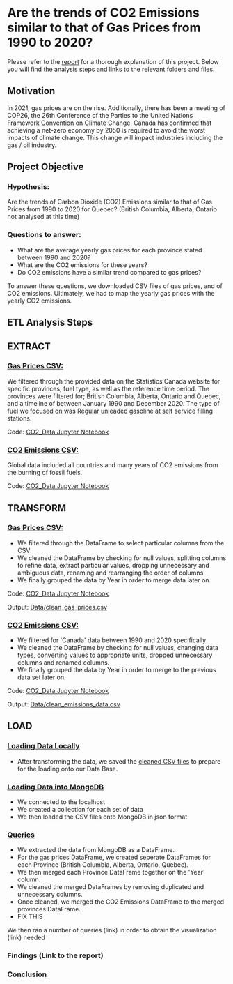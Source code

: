 # Are the trends of CO2 Emissions similar to that of Gas Prices from 1990 to 2020? 
Please refer to the [report](https://docs.google.com/document/d/14F4xUKnnTIMCbx-4Z3-IhaLq061oqAbEGB7vniyEzns/edit?usp=sharing) for a thorough explanation of this project. Below you will find the analysis steps and links to the relevant folders and files.

## Motivation
In 2021, gas prices are on the rise. Additionally, there has been a meeting of COP26, the 26th Conference of the Parties to the United Nations Framework Convention on Climate Change. Canada has confirmed that achieving a net-zero economy by 2050 is required to avoid the worst impacts of climate change. This change will impact industries including the gas / oil industry. 

## Project Objective
### Hypothesis: 
Are the trends of Carbon Dioxide (CO2)  Emissions similar to that of Gas Prices from 1990 to 2020 for Quebec? (British Columbia, Alberta, Ontario not analysed at this time)

### Questions to answer:
* What are the average yearly gas prices for each province stated between 1990 and 2020?
* What are the CO2 emissions for these years?
* Do CO2 emissions have a similar trend compared to gas prices?

To answer these questions, we downloaded CSV files of gas prices, and of CO2 emissions. Ultimately, we had to map the yearly gas prices with the yearly CO2 emissions.

## ETL Analysis Steps

## EXTRACT
### [Gas Prices CSV:](https://github.com/SherryKennedy/ETL-Project/blob/main/Resources/gas_prices.csv)
We filtered through the provided data on the Statistics Canada website for specific provinces, fuel type, as well as the reference time period. The provinces were filtered for; British Columbia, Alberta, Ontario and Quebec, and a timeline of between January 1990 and December 2020. The type of fuel we focused on was Regular unleaded gasoline at self service filling stations. 

Code: [CO2_Data Jupyter Notebook](https://github.com/SherryKennedy/ETL-Project/blob/main/CO2_data.ipynb)

### [CO2 Emissions CSV:](https://github.com/SherryKennedy/ETL-Project/blob/main/Resources/gas_emissions.csv)
Global data included all countries and many years of CO2 emissions from the burning of fossil fuels. 

Code: [CO2_Data Jupyter Notebook](https://github.com/SherryKennedy/ETL-Project/blob/main/CO2_data.ipynb)

## TRANSFORM
### [Gas Prices CSV:](https://github.com/SherryKennedy/ETL-Project/blob/main/Resources/gas_prices.csv)
* We filtered through the DataFrame to select particular columns from the CSV
* We cleaned the DataFrame by checking for null values, splitting columns to refine data, extract particular values, dropping unnecessary and ambiguous data, renaming and rearranging the order of columns.
* We finally grouped the data by Year in order to merge data later on.

Code: [CO2_Data Jupyter Notebook](https://github.com/SherryKennedy/ETL-Project/blob/main/CO2_data.ipynb)

Output: [Data/clean_gas_prices.csv](https://github.com/SherryKennedy/ETL-Project/blob/main/Data/clean_gas_prices.csv)


### [CO2 Emissions CSV:](https://github.com/SherryKennedy/ETL-Project/blob/main/Resources/gas_emissions.csv)
* We filtered for 'Canada' data between 1990 and 2020 specifically
* We cleaned the DataFrame by checking for null values, changing data types, converting values to appropriate units, dropped unnecessary columns and renamed columns.
* We finally grouped the data by Year in order to merge to the previous data set later on.

Code: [CO2_Data Jupyter Notebook](https://github.com/SherryKennedy/ETL-Project/blob/main/CO2_data.ipynb)

Output: [Data/clean_emissions_data.csv](https://github.com/SherryKennedy/ETL-Project/blob/main/Data/clean_emission_data.csv)

## LOAD
### [Loading Data Locally](https://github.com/SherryKennedy/ETL-Project/blob/main/CO2_data.ipynb)
* After transforming the data, we saved the [cleaned CSV files](https://github.com/SherryKennedy/ETL-Project/tree/main/Data) to prepare for the loading onto our Data Base.

### [Loading Data into MongoDB](https://github.com/SherryKennedy/ETL-Project/blob/main/Data_to_Mongo.ipynb)
* We connected to the localhost
* We created a collection for each set of data
* We then loaded the CSV files onto MongoDB in json format

### [Queries](https://github.com/SherryKennedy/ETL-Project/blob/main/Data_to_Mongo.ipynb)
* We extracted the data from MongoDB as a DataFrame.
* For the gas prices DataFrame, we created seperate DataFrames for each Province (British Columbia, Alberta, Ontario, Quebec).
* We then merged each Province DataFrame together on the 'Year' column.
* We cleaned the merged DataFrames by removing duplicated and unnecessary  columns.
* Once cleaned, we merged the CO2 Emissions DataFrame to the merged provinces DataFrame.
* FIX THIS


We then ran a number of queries (link) in order to obtain the visualization (link) needed

### Findings (Link to the report)

### Conclusion




